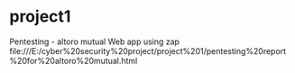 # project1
Pentesting - altoro mutual Web app using zap
file:///E:/cyber%20security%20project/project%201/pentesting%20report%20for%20altoro%20mutual.html
